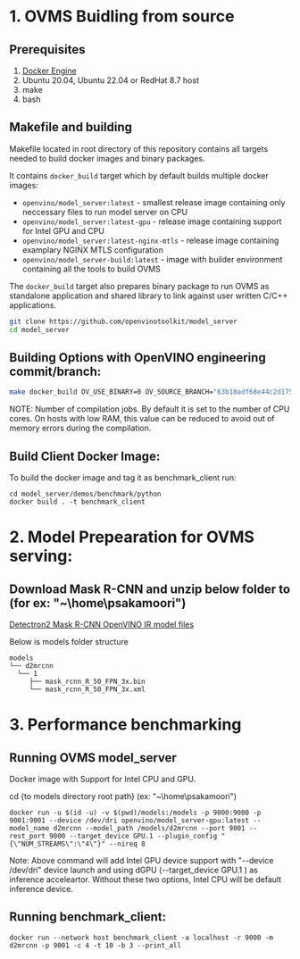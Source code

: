 # 1. OVMS Buidling from source

## Prerequisites

1. [Docker Engine](https://docs.docker.com/engine/)
1. Ubuntu 20.04, Ubuntu 22.04 or RedHat 8.7 host
1. make
1. bash

## Makefile and building

Makefile located in root directory of this repository contains all targets needed to build docker images and binary packages.

It contains `docker_build` target which by default builds multiple docker images:
- `openvino/model_server:latest` - smallest release image containing only neccessary files to run model server on CPU
- `openvino/model_server:latest-gpu` - release image containing support for Intel GPU and CPU
- `openvino/model_server:latest-nginx-mtls` - release image containing examplary NGINX MTLS configuration
- `openvino/model_server-build:latest` - image with builder environment containing all the tools to build OVMS

The `docker_build` target also prepares binary package to run OVMS as standalone application and shared library to link against user written C/C++ applications.

```bash
git clone https://github.com/openvinotoolkit/model_server
cd model_server
```
## Building Options with OpenVINO engineering commit/branch:

```bash
make docker_build OV_USE_BINARY=0 OV_SOURCE_BRANCH="63b18adf68e44c2d1759d25e5d1c0ea6ebe78844" OV_SOURCE_ORG=openvinotoolkit RUN_TESTS=0 CHECK_COVERAGE=0 MEDIAPIPE_DISABLE=0 JOBS=2
````
NOTE: Number of compilation jobs. By default it is set to the number of CPU cores. On hosts with low RAM, this value can be reduced to avoid out of memory errors during the compilation.

## Build Client Docker Image:

To build the docker image and tag it as benchmark_client run:

```
cd model_server/demos/benchmark/python
docker build . -t benchmark_client
```

# 2. Model Prepearation for OVMS serving:

## Download Mask R-CNN and unzip below folder to <user choosen path> (for ex: "~\home\psakamoori\")
[Detectron2 Mask R-CNN OpenVINO IR model files](https://drive.google.com/file/d/1c-g_aY9pCUjaR5cS6uLXav4O4ysSb8z3/view?usp=sharing)

Below is models folder structure

```
models
└── d2mrcnn
  └── 1
     ├── mask_rcnn_R_50_FPN_3x.bin
     └── mask_rcnn_R_50_FPN_3x.xml
```

# 3. Performance benchmarking

## Running OVMS model_server

Docker image with Support for Intel CPU and GPU.

cd {to models directory root path} (ex: "~\home\psakamoori\")

```
docker run -u $(id -u) -v $(pwd)/models:/models -p 9000:9000 -p 9001:9001 --device /dev/dri openvino/model_server-gpu:latest --model_name d2mrcnn --model_path /models/d2mrcnn --port 9001 --rest_port 9000 --target_device GPU.1 --plugin_config "{\"NUM_STREAMS\":\"4\"}" --nireq 8
```
Note: Above command will add Intel GPU device support with "--device /dev/dri" device launch and using dGPU (--target_device GPU.1 ) as inference acceleartor.
Without these two options, Intel CPU will be default inference device.

## Running benchmark_client:

```
docker run --network host benchmark_client -a localhost -r 9000 -m d2mrcnn -p 9001 -c 4 -t 10 -b 3 --print_all
```


